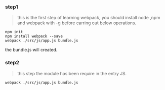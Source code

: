 ### step1
> this is the first step of learning webpack, you should install node ,npm and webpack with -g before carring out below operations.
```
npm init
npm install webpack --save
webpack ./src/js/app.js bundle.js

```
the bundle.js will created.

### step2

> this step the module has been require in the entry JS.

```
webpack ./src/js/app.js bundle.js

```
